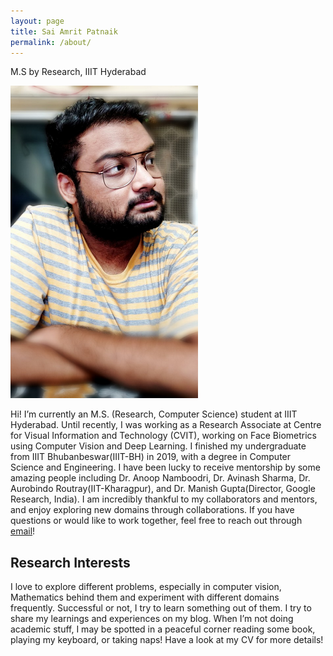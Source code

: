 ```yaml
---
layout: page
title: Sai Amrit Patnaik
permalink: /about/
---
```


M.S by Research, IIIT Hyderabad

<img src="https://raw.githubusercontent.com/saiamrit/technical-blog/master/images/prof_pic.jpg" style="height: 500px; width:300px;"/>

Hi! 
I’m currently an M.S. (Research, Computer Science) student at IIIT Hyderabad. Until recently, I was working as a Research Associate at Centre for Visual Information and Technology (CVIT), working on Face Biometrics using Computer Vision and Deep Learning.
I finished my undergraduate from IIIT Bhubanbeswar(IIIT-BH) in 2019, with a degree in Computer Science and Engineering. I have been lucky to receive mentorship by some amazing people including Dr. Anoop Namboodri, Dr. Avinash Sharma, Dr. Aurobindo Routray(IIT-Kharagpur), and Dr. Manish Gupta(Director, Google Research, India).
I am incredibly thankful to my collaborators and mentors, and enjoy exploring new domains through collaborations. If you have questions or would like to work together, feel free to reach out through
[email](mailto:patnaiksaiamrit@gmail.com)!

## __Research Interests__
I love to explore different problems, especially in computer vision, Mathematics behind them and experiment with different domains frequently. Successful or not, I try to learn something out of them. I try to share my learnings and experiences on my blog. When I’m not doing academic stuff, I may be spotted in a peaceful corner reading some book, playing my keyboard, or taking naps!
Have a look at my CV for more details!
